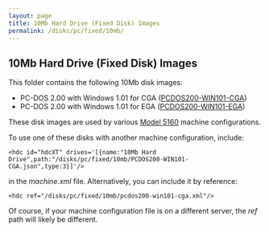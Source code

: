 ```yaml
---
layout: page
title: 10Mb Hard Drive (Fixed Disk) Images
permalink: /disks/pc/fixed/10mb/
---
```


10Mb Hard Drive (Fixed Disk) Images
---

This folder contains the following 10Mb disk images:
 
* PC-DOS 2.00 with Windows 1.01 for CGA ([PCDOS200-WIN101-CGA](pcdos200-win101-cga.xml))
* PC-DOS 2.00 with Windows 1.01 for EGA ([PCDOS200-WIN101-EGA](pcdos200-win101-ega.xml))

These disk images are used by various [Model 5160](/devices/pc/machine/5160/) machine configurations.

To use one of these disks with another machine configuration, include:

	<hdc id="hdcXT" drives='[{name:"10Mb Hard Drive",path:"/disks/pc/fixed/10mb/PCDOS200-WIN101-CGA.json",type:3}]'/>
	
in the *machine.xml* file.  Alternatively, you can include it by reference:

	<hdc ref="/disks/pc/fixed/10mb/pcdos200-win101-cga.xml"/>

Of course, if your machine configuration file is on a different server, the *ref* path will likely be different.
